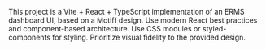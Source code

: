 <!-- Use this file to provide workspace-specific custom instructions to Copilot. For more details, visit https://code.visualstudio.com/docs/copilot/copilot-customization#_use-a-githubcopilotinstructionsmd-file -->

This project is a Vite + React + TypeScript implementation of an ERMS dashboard UI, based on a Motiff design. Use modern React best practices and component-based architecture. Use CSS modules or styled-components for styling. Prioritize visual fidelity to the provided design.
